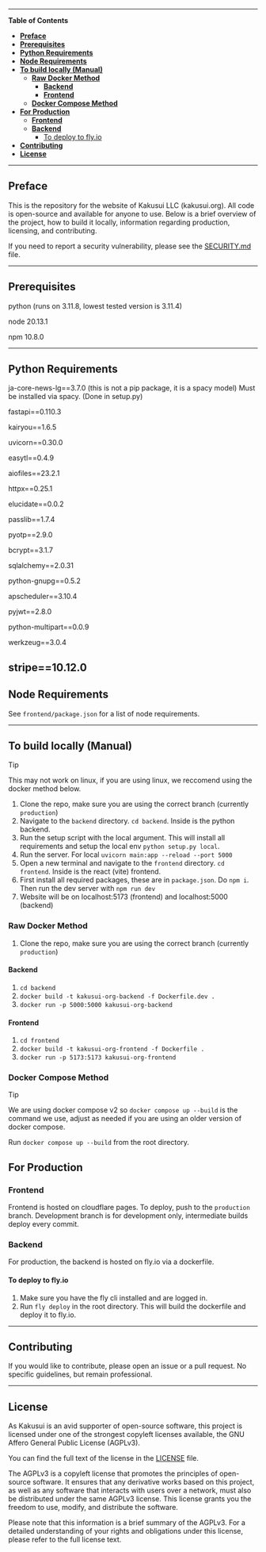 ---------------------------------------------------------------------------------------------------------------------------------------------------
**Table of Contents**

- [**Preface**](#preface)
- [**Prerequisites**](#prerequisites)
- [**Python Requirements**](#python-requirements)
- [**Node Requirements**](#node-requirements)
- [**To build locally (Manual)**](#to-build-locally-manual)
  - [**Raw Docker Method**](#raw-docker-method)
    - [**Backend**](#backend)
    - [**Frontend**](#frontend)
  - [**Docker Compose Method**](#docker-compose-method)
- [**For Production**](#for-production)
  - [**Frontend**](#frontend-1)
  - [**Backend**](#backend-1)
    - [To deploy to fly.io](#to-deploy-to-flyio)
- [**Contributing**](#contributing)
- [**License**](#license)

--------------------------------------------------------------------------------------------------------------------------------------------------

## **Preface**<a name="preface"></a>
This is the repository for the website of Kakusui LLC (kakusui.org). All code is open-source and available for anyone to use. Below is a brief overview of the project, how to build it locally, information regarding production, licensing, and contributing.

If you need to report a security vulnerability, please see the [SECURITY.md](SECURITY.md) file.

--------------------------------------------------------------------------------------------------------------------------------------------------

## **Prerequisites**<a name="prerequisites"></a>
python (runs on 3.11.8, lowest tested version is 3.11.4)

node 20.13.1

npm 10.8.0

--------------------------------------------------------------------------------------------------------------------------------------------------

## **Python Requirements**<a name="python-requirements"></a>
ja-core-news-lg==3.7.0 (this is not a pip package, it is a spacy model) Must be installed via spacy. (Done in setup.py)

fastapi==0.110.3

kairyou==1.6.5

uvicorn==0.30.0

easytl==0.4.9

aiofiles==23.2.1

httpx==0.25.1

elucidate==0.0.2

passlib==1.7.4

pyotp==2.9.0

bcrypt==3.1.7

sqlalchemy==2.0.31

python-gnupg==0.5.2

apscheduler==3.10.4

pyjwt==2.8.0

python-multipart==0.0.9

werkzeug==3.0.4

stripe==10.12.0
--------------------------------------------------------------------------------------------------------------------------------------------------

## **Node Requirements**<a name="node-requirements"></a>
See `frontend/package.json` for a list of node requirements.

--------------------------------------------------------------------------------------------------------------------------------------------------

## **To build locally (Manual)**<a name="build-locally"></a>

> [!TIP] 
> This may not work on linux, if you are using linux, we reccomend using the docker method below.
 
1. Clone the repo, make sure you are using the correct branch (currently `production`)
2. Navigate to the `backend` directory. `cd backend`. Inside is the python backend.
3. Run the setup script with the local argument. This will install all requirements and setup the local env `python setup.py local`.
4. Run the server. For local `uvicorn main:app --reload --port 5000`
5. Open a new terminal and navigate to the `frontend` directory. `cd frontend`. Inside is the react (vite) frontend.
6. First install all required packages, these are in `package.json`. Do `npm i`. Then run the dev server with `npm run dev`
7. Website will be on localhost:5173 (frontend) and localhost:5000 (backend)


### **Raw Docker Method**<a name="docker-method"></a>
1. Clone the repo, make sure you are using the correct branch (currently `production`)

#### **Backend**<a name="backend"></a>

1. `cd backend`
2. `docker build -t kakusui-org-backend -f Dockerfile.dev .`
3. `docker run -p 5000:5000 kakusui-org-backend`

#### **Frontend**<a name="frontend"></a>

1. `cd frontend`
2. `docker build -t kakusui-org-frontend -f Dockerfile .`
3. `docker run -p 5173:5173 kakusui-org-frontend`

### **Docker Compose Method**<a name="docker-compose-method"></a>

> [!TIP]
> We are using docker compose v2 so `docker compose up --build` is the command we use, adjust as needed if you are using an older version of docker compose.

Run `docker compose up --build` from the root directory.


## **For Production**<a name="for-production"></a>

### **Frontend**<a name="frontend-1"></a>

Frontend is hosted on cloudflare pages. To deploy, push to the `production` branch. Development branch is for development only, intermediate builds deploy every commit.

### **Backend**<a name="backend-1"></a>

For production, the backend is hosted on fly.io via a dockerfile.

#### To deploy to fly.io
1. Make sure you have the fly cli installed and are logged in.
2. Run `fly deploy` in the root directory. This will build the dockerfile and deploy it to fly.io.

--------------------------------------------------------------------------------------------------------------------------------------------------

## **Contributing**<a name="contributing"></a>
If you would like to contribute, please open an issue or a pull request. No specific guidelines, but remain professional.

--------------------------------------------------------------------------------------------------------------------------------------------------

## **License**<a name="license"></a>

As Kakusui is an avid supporter of open-source software, this project is licensed under one of the strongest copyleft licenses available, the GNU Affero General Public License (AGPLv3).

You can find the full text of the license in the [LICENSE](License.md) file.

The AGPLv3 is a copyleft license that promotes the principles of open-source software. It ensures that any derivative works based on this project, as well as any software that interacts with users over a network, must also be distributed under the same AGPLv3 license. This license grants you the freedom to use, modify, and distribute the software.

Please note that this information is a brief summary of the AGPLv3. For a detailed understanding of your rights and obligations under this license, please refer to the full license text.